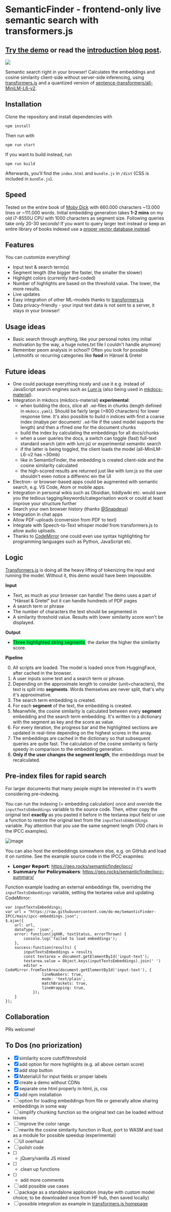 # SemanticFinder - frontend-only live semantic search with transformers.js

## [Try the demo](https://do-me.github.io/SemanticFinder/) or read the [introduction blog post](https://geo.rocks/post/semanticfinder-semantic-search-frontend-only/).

![](/SemanticFinder.gif)

Semantic search right in your browser! Calculates the embeddings and cosine similarity client-side without server-side inferencing, using [transformers.js](https://xenova.github.io/transformers.js/) and a quantized version of [sentence-transformers/all-MiniLM-L6-v2](https://huggingface.co/sentence-transformers/all-MiniLM-L6-v2).

## Installation 

Clone the repository and install dependencies with 

`npm install`

Then run with

`npm run start`

If you want to build instead, run 

`npm run build`

Afterwards, you'll find the `index.html` and `bundle.js` in `/dist` (CSS is included in `bundle.js`).

## Speed 
Tested on the entire book of [Moby Dick](https://archive.org/stream/mobydickorwhale01melvuoft/mobydickorwhale01melvuoft_djvu.txt) with 660.000 characters ~13.000 lines or ~111.000 words. 
Initial embedding generation takes **1-2 mins** on my old i7-8550U CPU with 1000 characters as segment size. Following queries take only 20-30 seconds! 
If you want to query larger text instead or keep an entire library of books indexed use a [proper vector database instead](https://geo.rocks/post/qdrant-transformers-js-semantic-search/). 

## Features

You can customize everything!

- Input text & search term(s)
- Segment length (the bigger the faster, the smaller the slower)
- Highlight colors (currently hard-coded)
- Number of highlights are based on the threshold value. The lower, the more results.
- Live updates
- Easy integration of other ML-models thanks to [transformers.js](https://xenova.github.io/transformers.js/)
- Data privacy-friendly - your input text data is not sent to a server, it stays in your browser!

## Usage ideas

- Basic search through anything, like your personal notes (my initial motivation by the way, a huge notes.txt file I couldn't handle anymore)
- Remember peom analysis in school? Often you look for possible Leitmotifs or recurring categories like **food** in Hänsel & Gretel

## Future ideas

- One could package everything nicely and use it e.g. instead of JavaScript search engines such as [Lunr.js](https://lunrjs.com/) (also being used in [mkdocs-material](https://squidfunk.github.io/mkdocs-material/setup/setting-up-site-search/)).
- Integration in mkdocs (mkdocs-material) **experimental**:
    - when building the docs, slice all `.md`-files in chunks (length defined in `mkdocs.yaml`). Should be fairly large (>800 characters) for lower response time. It's also possible to build n indices with first a coarse index (mabye per document/ `.md`-file if the used model supports the length) and then a rfined one for the document chunks
    - build the index by calculating the embeddings for all docs/chunks 
    - when a user queries the docs, a switch can toggle (fast) full-text standard search (atm with lunr.js) or experimental semantic search 
    - if the latter is being toggled, the client loads the model (all-MiniLM-L6-v2 has ~30mb) 
    - like in SemanticFinder, the embedding is created client-side and the cosine similarity calculated 
    - the high-scored results are returned just like with lunr.js so the user shouldn't even notice a differenc ein the UI
- Electron- or browser-based apps could be augmented with semantic search, e.g. VS Code, Atom or mobile apps. 
- Integration in personal wikis such as Obsidian, tiddlywiki etc. would save you the tedious tagging/keywords/categorisation work or could at least improve your structure further
- Search your own browser history (thanks [@Snapdeus](https://twitter.com/snapdeus/status/1646233904691413006))
- Integration in chat apps
- Allow PDF-uploads (conversion from PDF to text) 
- Integrate with Speech-to-Text whisper model from transformers.js to allow audio uploads.
- Thanks to [CodeMirror](https://codemirror.net/) one could even use syntax highlighting for programming languages such as Python, JavaScript etc. 

## Logic 

[Transformers.js](https://xenova.github.io/transformers.js/) is doing all the heavy lifting of tokenizing the input and running the model. Without it, this demo would have been impossible. 

**Input**
- Text, as much as your browser can handle! The demo uses a part of "Hänsel & Gretel" but it can handle hundreds of PDF pages
- A search term or phrase
- The number of characters the text should be segmented in
- A similarity threshold value. Results with lower similarity score won't be displayed.

**Output**
- <span style="background-color: rgb(0, 255, 81);">Three highlighted string segments</span>, the darker the higher the similarity score.

**Pipeline**

0. All scripts are loaded. The model is loaded once from HuggingFace, after cached in the browser.
1. A user inputs some text and a search term or phrase.
2. Depending on the approximate length to consider (unit=characters), the text is split into **segments**. Words themselves are never split, that's why it's approximative.
3. The search term embedding is created.
4. For each **segment** of the text, the embedding is created. 
5. Meanwhile, the cosine similarity is calculated between every **segment** embedding and the search term embedding. It's written to a dictionary with the segment as key and the score as value.
6. For every iteration, the progress bar and the highlighted sections are updated in real-time depending on the highest scores in the array.
7. The embeddings are cached in the dictionary so that subsequent queries are quite fast. The calculation of the cosine similarity is fairly speedy in comparison to the embedding generation. 
8. **Only if the user changes the segment length**, the embeddings must be recalculated.  

## Pre-index files for rapid search
For larger documents that many people might be interested in it's worth considering pre-indexing.

You can run the indexing (= embedding calculation) once and override the `inputTextsEmbeddings` variable to the source code. Then, either copy the original text **exactly** as you pasted it before in the textarea input field or use a function to restore the original text from the `inputTextsEmbeddings` variable. Pay attention that you use the same segment length (700 chars in the IPCC examples).

![image](https://user-images.githubusercontent.com/47481567/232425929-c439db22-664a-4b0d-8fd6-cf7b440cb481.png)

You can also host the embeddings somewhere else, e.g. on GitHub and load it on runtime. See the example source code in the IPCC exapmles:

- 𝗟𝗼𝗻𝗴𝗲𝗿 𝗥𝗲𝗽𝗼𝗿𝘁: https://geo.rocks/semanticfinder/ipcc/
- 𝗦𝘂𝗺𝗺𝗮𝗿𝘆 𝗳𝗼𝗿 𝗣𝗼𝗹𝗶𝗰𝘆𝗺𝗮𝗸𝗲𝗿𝘀: https://geo.rocks/semanticfinder/ipcc-summary/

Function example loading an external embeddings file, overriding the `inputTextsEmbeddings` variable, setting the textarea value and updating CodeMirror:

```JS
var inputTextsEmbeddings;
var url = "https://raw.githubusercontent.com/do-me/SemanticFinder-IPCC/main/ipcc-embeddings.json";
$.ajax({
    url: url,
    dataType: 'json',
    error: function(jqXHR, textStatus, errorThrown) {
        console.log('failed to load embeddings');
    },
    success:function(results) { 
        inputTextsEmbeddings = results
        const textarea = document.getElementById('input-text');
        textarea.value = Object.keys(inputTextsEmbeddings).join(' ')
        editor = CodeMirror.fromTextArea(document.getElementById('input-text'), {
                lineNumbers: true,
                mode: 'text/plain',
                matchBrackets: true,
                lineWrapping: true,
            });
    }
});
```

## Collaboration 
PRs welcome!

## To Dos (no priorization)
- [x] similarity score cutoff/threshold
- [x] add option for more highlights (e.g. all above certain score)
- [x] add stop button 
- [x] MaterialUI for input fields or proper labels
- [x] create a demo without CDNs
- [x] separate one html properly in html, js, css
- [x] add npm installation 
- [ ] option for loading embeddings from file or generally allow sharing embeddings in some way
- [ ] simplify chunking function so the original text can be loaded without issues
- [ ] improve the color range
- [ ] rewrite the cosine similarity function in Rust, port to WASM and load as a module for possible speedup (experimental)
- [ ] UI overhaul
- [ ] polish code 
- [ ]   - jQuery/vanilla JS mixed
- [ ]   - clean up functions 
- [ ]   - add more comments
- [ ] add possible use cases
- [ ] package as a standalone application (maybe with custom model choice; to be downloaded once from HF hub, then saved locally)
- [ ] possible integration as example in [transformers.js homepage](https://github.com/xenova/transformers.js/issues/84)
